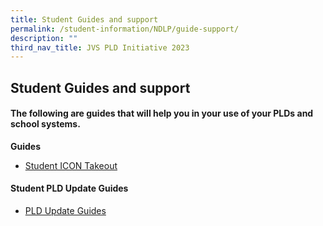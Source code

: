 ```yaml
---
title: Student Guides and support
permalink: /student-information/NDLP/guide-support/
description: ""
third_nav_title: JVS PLD Initiative 2023
---
```

## Student Guides and support

#### The following are guides that will help you in your use of your PLDs and school systems.

**Guides**<br>

* [Student ICON Takeout ](/files/JVS%20iCON_Google%20Takeout_Guide_for_Students.pdf)


#### Student PLD Update Guides

* [PLD Update Guides](/files/Manual%20Update%20of%20Google%20Firmware%20R98%20Guide.pdf)
